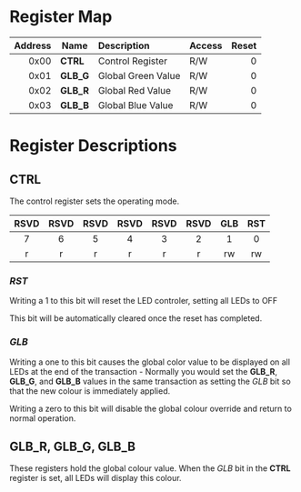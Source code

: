 # Register Map

| Address | Name       | Description          | Access | Reset |
|--------:|------------|:---------------------|--------|------:|
|   0x00  | **CTRL**   | Control Register     | R/W    |    0  |
|   0x01  | **GLB_G**  | Global Green Value   | R/W    |    0  |
|   0x02  | **GLB_R**  | Global Red Value     | R/W    |    0  |
|   0x03  | **GLB_B**  | Global Blue Value    | R/W    |    0  |

# Register Descriptions

## **CTRL**
The control register sets the operating mode.

| RSVD | RSVD | RSVD | RSVD | RSVD | RSVD | GLB  | RST  |
|:----:|:----:|:----:|:----:|:----:|:----:|:----:|:----:|
|    7 |    6 |    5 |    4 |    3 |    2 |    1 |    0 |
|    r |    r |   r  |   r  |   r  |   r  |  rw  |  rw  |

### *RST*
Writing a 1 to this bit will reset the LED controler, setting all LEDs to OFF

This bit will be automatically cleared once the reset has completed.

### *GLB*
Writing a one to this bit causes the global color value to be displayed on all
LEDs at the end of the transaction - Normally you would set the **GLB_R**,
**GLB_G**, and **GLB_B** values in the same transaction as setting the *GLB*
bit so that the new colour is immediately applied.

Writing a zero to this bit will disable the global colour override and return to
normal operation.

## **GLB_R**, **GLB_G**, **GLB_B**
These registers hold the global colour value. When the *GLB* bit in the
**CTRL** register is set, all LEDs will display this colour.

